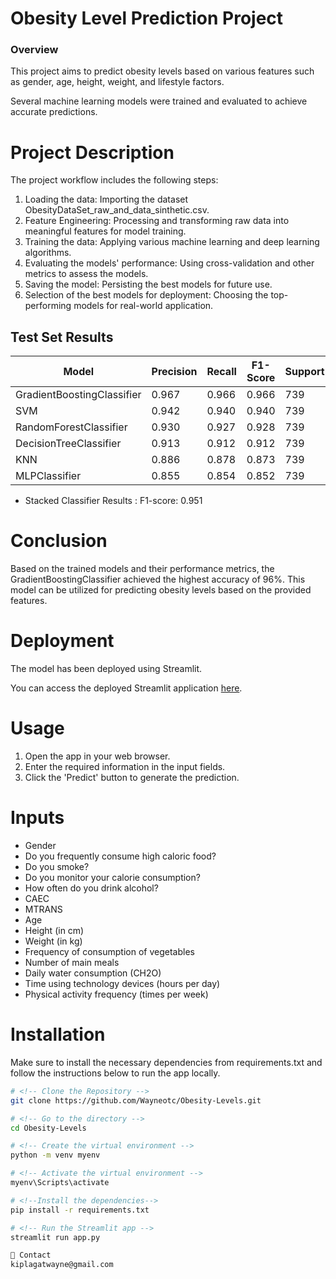 # Obesity Level Prediction Project
### Overview
This project aims to predict obesity levels based on various features such as gender, age, height, weight, and lifestyle factors.

Several machine learning models were trained and evaluated to achieve accurate predictions.

# Project Description
The project workflow includes the following steps:

1. Loading the data: Importing the dataset ObesityDataSet_raw_and_data_sinthetic.csv.
2. Feature Engineering: Processing and transforming raw data into meaningful features for model training.
3. Training the data: Applying various machine learning and deep learning algorithms.
4. Evaluating the models' performance: Using cross-validation and other metrics to assess the models.
5. Saving the model: Persisting the best models for future use.
6. Selection of the best models for deployment: Choosing the top-performing models for real-world application.

## Test Set Results
| Model                       | Precision | Recall | F1-Score | Support | Accuracy |
|-----------------------------|-----------|--------|----------|---------|----------|
| GradientBoostingClassifier  | 0.967     | 0.966  | 0.966    | 739     | 0.966    |
| SVM                         | 0.942     | 0.940  | 0.940    | 739     | 0.940    |
| RandomForestClassifier      | 0.930     | 0.927  | 0.928    | 739     | 0.927    |
| DecisionTreeClassifier      | 0.913     | 0.912  | 0.912    | 739     | 0.912    |
| KNN                         | 0.886     | 0.878  | 0.873    | 739     | 0.878    |
| MLPClassifier               | 0.855     | 0.854  | 0.852    | 739     | 0.854    |

- Stacked Classifier Results : F1-score: 0.951
# Conclusion
Based on the trained models and their performance metrics, the GradientBoostingClassifier achieved the highest accuracy of 96%. This model can be utilized for predicting obesity levels based on the provided features.

# Deployment
The model has been deployed using Streamlit.

You can access the deployed Streamlit application [here](https://obesity-levelsgit-3mnn7sqzxuxrjjh8dtd5zo.streamlit.app/).

# Usage
1. Open the app in your web browser.
2. Enter the required information in the input fields.
3. Click the 'Predict' button to generate the prediction.

# Inputs
- Gender
- Do you frequently consume high caloric food?
- Do you smoke?
- Do you monitor your calorie consumption?
- How often do you drink alcohol?
- CAEC
- MTRANS
- Age
- Height (in cm)
- Weight (in kg)
- Frequency of consumption of vegetables
- Number of main meals
- Daily water consumption (CH2O)
- Time using technology devices (hours per day)
- Physical activity frequency (times per week)
# Installation
Make sure to install the necessary dependencies from requirements.txt and follow the instructions below to run the app locally.
```sh
# <!-- Clone the Repository -->
git clone https://github.com/Wayneotc/Obesity-Levels.git

# <!-- Go to the directory -->
cd Obesity-Levels

# <!-- Create the virtual environment -->
python -m venv myenv

# <!-- Activate the virtual environment -->
myenv\Scripts\activate

# <!--Install the dependencies-->
pip install -r requirements.txt

# <!-- Run the Streamlit app -->
streamlit run app.py

🤝 Contact
kiplagatwayne@gmail.com






